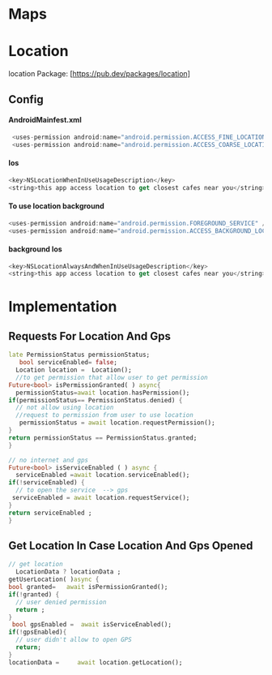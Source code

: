 # Maps

# Location
location Package: [https://pub.dev/packages/location]
## Config
#### AndroidMainfest.xml
```java 
 <uses-permission android:name="android.permission.ACCESS_FINE_LOCATION" />
 <uses-permission android:name="android.permission.ACCESS_COARSE_LOCATION" />
```
#### Ios
```swift
<key>NSLocationWhenInUseUsageDescription</key>
<string>this app access location to get closest cafes near you</string>
```
#### To use location background  
```java
<uses-permission android:name="android.permission.FOREGROUND_SERVICE" />
<uses-permission android:name="android.permission.ACCESS_BACKGROUND_LOCATION"/>
```
#### background Ios
```swift
<key>NSLocationAlwaysAndWhenInUseUsageDescription</key>
<string>this app access location to get closest cafes near you</string>
```
# Implementation
## Requests For Location And Gps
```dart 
late PermissionStatus permissionStatus;
   bool serviceEnabled= false;
  Location location =  Location();
  //to get permission that allow user to get permission
Future<bool> isPermissionGranted( ) async{
  permissionStatus=await location.hasPermission();
if(permissionStatus== PermissionStatus.denied) {
  // not allow using location
  //request to permission from user to use location
   permissionStatus = await location.requestPermission();
}
return permissionStatus == PermissionStatus.granted;
}

// no internet and gps
Future<bool> isServiceEnabled ( ) async {
  serviceEnabled =await location.serviceEnabled();
if(!serviceEnabled) {
  // to open the service  --> gps
 serviceEnabled = await location.requestService();
}
return serviceEnabled ;
}
```
## Get Location In Case Location And Gps Opened 
```dart 
// get location
  LocationData ? locationData ;
getUserLocation( )async {
bool granted=   await isPermissionGranted();
if(!granted) {
  // user denied permission
  return ;
}
 bool gpsEnabled =  await isServiceEnabled();
if(!gpsEnabled){
  // user didn't allow to open GPS
  return;
}
locationData =     await location.getLocation();
```

